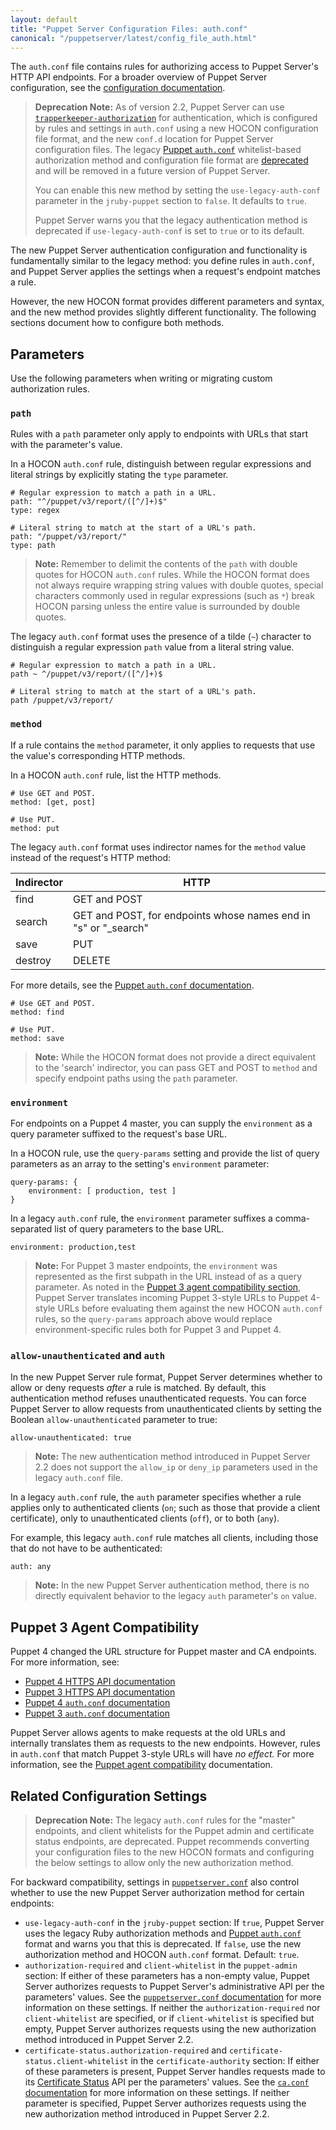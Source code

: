 ```yaml
---
layout: default
title: "Puppet Server Configuration Files: auth.conf"
canonical: "/puppetserver/latest/config_file_auth.html"
---
```


[`trapperkeeper-authorization`]: https://github.com/puppetlabs/trapperkeeper-authorization
[new `auth.conf`]: ./conf_file_auth.html
[Puppet `auth.conf`]: /puppet/latest/reference/config_file_auth.html
[deprecated]: ./deprecated_settings.html
[`puppetserver.conf`]: ./conf_file_puppetserver.html

The `auth.conf` file contains rules for authorizing access to Puppet Server's HTTP API endpoints. For a broader overview of Puppet Server configuration, see the [configuration documentation](./configuration.html).

> **Deprecation Note:** As of version 2.2, Puppet Server can use [`trapperkeeper-authorization`][] for authentication, which is configured by rules and settings in `auth.conf` using a new HOCON configuration file format, and the new `conf.d` location for Puppet Server configuration files. The legacy [Puppet `auth.conf`][] whitelist-based authorization method and configuration file format are [deprecated][] and will be removed in a future version of Puppet Server.
>
> You can enable this new method by setting the `use-legacy-auth-conf` parameter in the `jruby-puppet` section to `false`. It defaults to `true`. 
>
> Puppet Server warns you that the legacy authentication method is deprecated if `use-legacy-auth-conf` is set to `true` or to its default.

The new Puppet Server authentication configuration and functionality is fundamentally similar to the legacy method: you define rules in `auth.conf`, and Puppet Server applies the settings when a request's endpoint matches a rule. 

However, the new HOCON format provides different parameters and syntax, and the new method provides slightly different functionality. The following sections document how to configure both methods.

## Parameters

Use the following parameters when writing or migrating custom authorization rules.

### `path`

Rules with a `path` parameter only apply to endpoints with URLs that start with the parameter's value.

In a HOCON `auth.conf` rule, distinguish between regular expressions and literal strings by explicitly stating the `type` parameter.

~~~
# Regular expression to match a path in a URL.
path: "^/puppet/v3/report/([^/]+)$"
type: regex

# Literal string to match at the start of a URL's path.
path: "/puppet/v3/report/"
type: path
~~~

> **Note:** Remember to delimit the contents of the `path` with double quotes for HOCON `auth.conf` rules. While the HOCON format does not always require wrapping string values with double quotes, special characters commonly used in regular expressions (such as `*`) break HOCON parsing unless the entire value is surrounded by double quotes.

The legacy `auth.conf` format uses the presence of a tilde (`~`) character to distinguish a regular expression `path` value from a literal string value.

~~~
# Regular expression to match a path in a URL.
path ~ ^/puppet/v3/report/([^/]+)$

# Literal string to match at the start of a URL's path.
path /puppet/v3/report/
~~~

### `method`

If a rule contains the `method` parameter, it only applies to requests that use the value's corresponding HTTP methods.

In a HOCON `auth.conf` rule, list the HTTP methods.

~~~
# Use GET and POST.
method: [get, post]

# Use PUT.
method: put
~~~

The legacy `auth.conf` format uses indirector names for the `method` value instead of the request's HTTP method:

Indirector | HTTP
-----------|------
find       | GET and POST
search     | GET and POST, for endpoints whose names end in "s" or "_search"
save       | PUT
destroy    | DELETE

For more details, see the [Puppet `auth.conf` documentation](/puppet/latest/reference/config_file_auth.html#method).

~~~
# Use GET and POST.
method: find

# Use PUT.
method: save
~~~

> **Note:** While the HOCON format does not provide a direct equivalent to the 'search' indirector, you can pass GET and POST to `method` and specify endpoint paths using the `path` parameter.

### `environment`

For endpoints on a Puppet 4 master, you can supply the `environment` as a query parameter suffixed to the request's base URL.

In a HOCON rule, use the `query-params` setting and provide the list of query parameters as an array to the setting's `environment` parameter:

~~~
query-params: {
    environment: [ production, test ]
}
~~~

In a legacy `auth.conf` rule, the `environment` parameter suffixes a comma-separated list of query parameters to the base URL.

~~~
environment: production,test
~~~

> **Note:** For Puppet 3 master endpoints, the `environment` was represented as the first subpath in the URL instead of as a query parameter. As noted in the [Puppet 3 agent compatibility section](#puppet-3-agent-compatibility), Puppet Server translates incoming Puppet 3-style URLs to Puppet 4-style URLs before evaluating them against the new HOCON `auth.conf` rules, so the `query-params` approach above would replace environment-specific rules both for Puppet 3 and Puppet 4.

### `allow-unauthenticated` and `auth`

In the new Puppet Server rule format, Puppet Server determines whether to allow or deny requests _after_ a rule is matched. By default, this authentication method refuses unauthenticated requests. You can force Puppet Server to allow requests from unauthenticated clients by setting the Boolean `allow-unauthenticated` parameter to true:

~~~
allow-unauthenticated: true
~~~

> **Note:** The new authentication method introduced in Puppet Server 2.2 does not support the `allow_ip` or `deny_ip` parameters used in the legacy `auth.conf` file.

In a legacy `auth.conf` rule, the `auth` parameter specifies whether a rule applies only to authenticated clients (`on`; such as those that provide a client certificate), only to unauthenticated clients (`off`), or to both (`any`).

For example, this legacy `auth.conf` rule matches all clients, including those that do not have to be authenticated:

~~~
auth: any
~~~

> **Note:** In the new Puppet Server authentication method, there is no directly equivalent behavior to the legacy `auth` parameter's `on` value.

## Puppet 3 Agent Compatibility

Puppet 4 changed the URL structure for Puppet master and CA endpoints. For more information, see:

* [Puppet 4 HTTPS API documentation](/puppet/latest/reference/http_api/http_api_index.html)
* [Puppet 3 HTTPS API documentation](/references/3.8.0/developer/file.http_api_index.html)
* [Puppet 4 `auth.conf` documentation](/puppet/latest/reference/config_file_auth.html)
* [Puppet 3 `auth.conf` documentation](/puppet/3.8/reference/config_file_auth.html)

Puppet Server allows agents to make requests at the old URLs and internally translates them as requests to the new endpoints. However, rules in `auth.conf` that match Puppet 3-style URLs will have _no effect._ For more information, see the [Puppet agent compatibility](./compatibility_with_puppet_agent.markdown) documentation.

## Related Configuration Settings

> **Deprecation Note:** The legacy `auth.conf` rules for the "master" endpoints, and client whitelists for the Puppet admin and certificate status endpoints, are deprecated. Puppet recommends converting your configuration files to the new HOCON formats and configuring the below settings to allow only the new authorization method.

For backward compatibility, settings in [`puppetserver.conf`][] also control whether to use the new Puppet Server authorization method for certain endpoints:

* `use-legacy-auth-conf` in the `jruby-puppet` section: If `true`, Puppet Server uses the legacy Ruby authorization methods and  [Puppet `auth.conf`][] format and warns you that this is deprecated. If `false`, use the new authorization method and HOCON `auth.conf` format. Default: `true`.
* `authorization-required` and `client-whitelist` in the `puppet-admin` section: If either of these parameters has a non-empty value, Puppet Server authorizes requests to Puppet Server's administrative API per the parameters' values. See the [`puppetserver.conf` documentation][`puppetserver.conf`] for more information on these settings. If neither the `authorization-required` nor `client-whitelist` are specified, or if `client-whitelist` is specified but empty, Puppet Server authorizes requests using the new authorization method introduced in Puppet Server 2.2.
* `certificate-status.authorization-required` and `certificate-status.client-whitelist` in the `certificate-authority` section: If either of these parameters is present, Puppet Server handles requests made to its [Certificate Status](/puppet/latest/reference/http_api/http_certificate_status.html) API per the parameters' values. See the [`ca.conf` documentation](./config_file_ca.html) for more information on these settings. If neither parameter is specified, Puppet Server authorizes requests using the new authorization method introduced in Puppet Server 2.2.